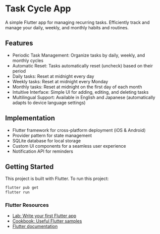 # Task Cycle App

A simple Flutter app for managing recurring tasks. Efficiently track and manage your daily, weekly, and monthly habits and routines.

## Features

- Periodic Task Management: Organize tasks by daily, weekly, and monthly cycles
- Automatic Reset: Tasks automatically reset (uncheck) based on their period
- Daily tasks: Reset at midnight every day
- Weekly tasks: Reset at midnight every Monday
- Monthly tasks: Reset at midnight on the first day of each month
- Intuitive Interface: Simple UI for adding, editing, and deleting tasks
- Multilingual Support: Available in English and Japanese (automatically adapts to device language settings)

## Implementation

- Flutter framework for cross-platform deployment (iOS & Android)
- Provider pattern for state management
- SQLite database for local storage
- Custom UI components for a seamless user experience
- Notification API for reminders

## Getting Started

This project is built with Flutter. To run this project:

```bash
flutter pub get
flutter run
```

### Flutter Resources

- [Lab: Write your first Flutter app](https://docs.flutter.dev/get-started/codelab)
- [Cookbook: Useful Flutter samples](https://docs.flutter.dev/cookbook)
- [Flutter documentation](https://docs.flutter.dev/)
